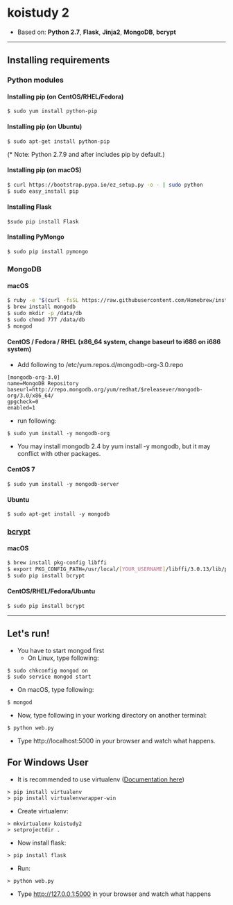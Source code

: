 # koistudy 2
 - Based on: **Python 2.7**, **Flask**, **Jinja2**, **MongoDB**, **bcrypt**
----------
## Installing requirements

### Python modules
#### Installing pip (on CentOS/RHEL/Fedora)
```
$ sudo yum install python-pip
```
#### Installing pip (on Ubuntu)
```
$ sudo apt-get install python-pip
```
(* Note: Python 2.7.9 and after includes pip by default.)
#### Installing pip (on macOS)
```sh
$ curl https://bootstrap.pypa.io/ez_setup.py -o - | sudo python
$ sudo easy_install pip
```
#### Installing Flask
```
$sudo pip install Flask
```
#### Installing PyMongo
```
$ sudo pip install pymongo
```

### MongoDB
#### macOS
```sh
$ ruby -e "$(curl -fsSL https://raw.githubusercontent.com/Homebrew/install/master/install)"
$ brew install mongodb
$ sudo mkdir -p /data/db
$ sudo chmod 777 /data/db
$ mongod
```
#### CentOS / Fedora / RHEL (x86_64 system, change baseurl to i686 on i686 system)
- Add following to /etc/yum.repos.d/mongodb-org-3.0.repo
```
[mongodb-org-3.0]
name=MongoDB Repository
baseurl=http://repo.mongodb.org/yum/redhat/$releasever/mongodb-org/3.0/x86_64/
gpgcheck=0
enabled=1
```
- run following:
```
$ sudo yum install -y mongodb-org
```
 - You may install mongodb 2.4 by yum install -y mongodb, but it may conflict with other packages.
#### CentOS 7
```
$ sudo yum install -y mongodb-server
```
#### Ubuntu
```
$ sudo apt-get install -y mongodb
```

### [bcrypt](https://github.com/dstufft/bcrypt/)
#### macOS
```sh
$ brew install pkg-config libffi
$ export PKG_CONFIG_PATH=/usr/local/[YOUR_USERNAME]/libffi/3.0.13/lib/pkgconfig/
$ sudo pip install bcrypt
```
#### CentOS/RHEL/Fedora/Ubuntu
```
$ sudo pip install bcrypt
```
----------
## Let's run!
 - You have to start mongod first
   - On Linux, type following:
```
$ sudo chkconfig mongod on
$ sudo service mongod start
```
   - On macOS, type following:
```
$ mongod
```
 - Now, type following in your working directory on another terminal:
```
$ python web.py
```
 - Type http://localhost:5000 in your browser and watch what happens.

## For Windows User
 - It is recommended to use virtualenv ([Documentation here](http://timmyreilly.azurewebsites.net/python-flask-windows-development-environment-setup/))
```
> pip install virtualenv
> pip install virtualenvwrapper-win
```
 - Create virtualenv:
```
> mkvirtualenv koistudy2
> setprojectdir .
```
 - Now install flask:
```
> pip install flask
```
 - Run:
```
> python web.py
```
 - Type http://127.0.0.1:5000 in your browser and watch what happens
